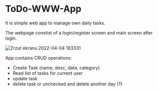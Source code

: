 # ToDo-WWW-App

It is simple web app to manage own daily tasks. 


The webpage constist of a login/register screen and main screen after login.


![Zrzut ekranu 2022-04-04 183331](https://user-images.githubusercontent.com/67658221/161590378-dc86eb88-5a47-4ada-bd6d-71644fbae4c8.png)

App contains CRUD operations:
- Create Task (name, desc, data, category)
- Read list of tasks for current user
- update task
- delete task or unchecked and delete another day (?)



